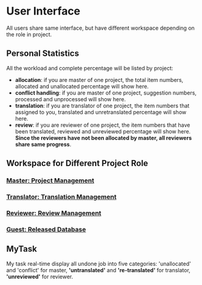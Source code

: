 # User Interface

<span id='user'></span>

All users share same interface, but have different workspace depending on the role in project.
 
## Personal Statistics

<span id='stat'></span>

All the workload and complete percentage will be listed by project:
- **allocation**: if you are master of one project, the total item numbers, allocated and unallocated percentage will show here.
- **conflict handling**: if you are master of one project, suggestion numbers, processed and unprocessed will show here.
- **translation**: if you are translator of one project, the item numbers that assigned to you, translated and unretranslated percentage will show here.
- **review**: if you are reviewer of one project, the item numbers that have been translated, reviewed and unreviewed percentage will show here. **Since the reviewers have not been allocated by master, all reviewers share same progress**.

## Workspace for Different Project Role

<span id='workspace'></span>

### [Master: Project Management](master-project-management.md)

### [Translator: Translation Management](translator-translation-management.md)

### [Reviewer: Review Management](reviewer-review-management.md)

### [Guest: Released Database](guest-released-management.md)

## MyTask

My task real-time display all undone job into five categories: 'unallocated' and 'conflict' for master, **'untranslated'** and **'re-translated'** for translator, **'unreviewed'** for reviewer.




